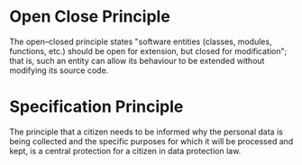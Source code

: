 # Open Close Principle

The open–closed principle states "software entities (classes, modules, functions, etc.) should be open for extension, but closed for modification"; that is, such an entity can allow its behaviour to be extended without modifying its source code.

# Specification Principle

The principle that a citizen needs to be informed why the personal data is being collected and the specific purposes for which it will be processed and kept, is a central protection for a citizen in data protection law.